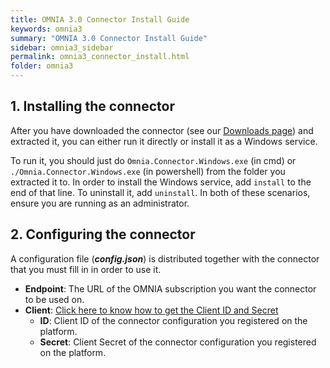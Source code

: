 ```yaml
---
title: OMNIA 3.0 Connector Install Guide
keywords: omnia3
summary: "OMNIA 3.0 Connector Install Guide"
sidebar: omnia3_sidebar
permalink: omnia3_connector_install.html
folder: omnia3
---
```

## 1. Installing the connector

After you have downloaded the connector (see our [Downloads page](omnia3_downloads.html)) and extracted it, you can either run it directly or install it as a Windows service.

To run it, you should just do `Omnia.Connector.Windows.exe` (in cmd) or `./Omnia.Connector.Windows.exe` (in powershell) from the folder you extracted it to. In order to install the Windows service, add `install` to the end of that line. To uninstall it, add `uninstall`. In both of these scenarios, ensure you are running as an administrator.

## 2. Configuring the connector

A configuration file (_**config.json**_) is distributed together with the connector that you must fill in in order to use it. 

- **Endpoint**: The URL of the OMNIA subscription you want the connector to be used on.
- **Client**: [Click here to know how to get the Client ID and Secret](omnia3_management_introduction.html#52-get-the-api-client-credentials)
    - **ID**: Client ID of the connector configuration you registered on the platform.
    - **Secret**: Client Secret of the connector configuration you registered on the platform.